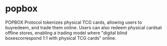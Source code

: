 # popbox
POPBOX Protocol tokenizes physical TCG cards, allowing users to buyredeem, and trade them online. Users can also redeem physical cardsat offline stores, enabling a trading model where "digital blind boxescorrespond 1:1 with physical TCG cards" online.
